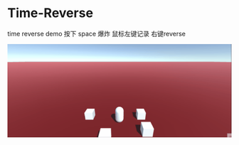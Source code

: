 # Time-Reverse
time reverse demo
按下 space 爆炸 鼠标左键记录 右键reverse

![](https://github.com/Shirlenesky/Time-Reverse/blob/main/img/show.gif)
